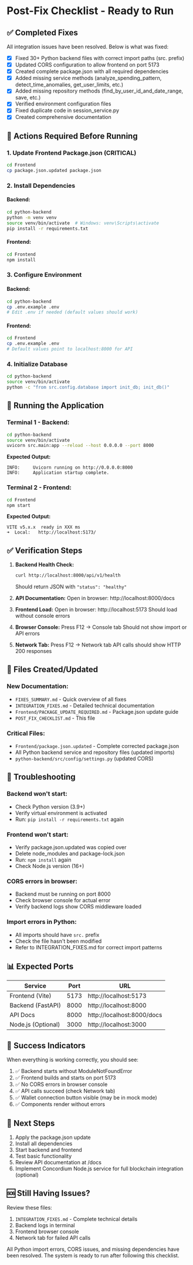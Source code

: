 # Post-Fix Checklist - Ready to Run

## ✅ Completed Fixes

All integration issues have been resolved. Below is what was fixed:

- [x] Fixed 30+ Python backend files with correct import paths (src. prefix)
- [x] Updated CORS configuration to allow frontend on port 5173
- [x] Created complete package.json with all required dependencies
- [x] Added missing service methods (analyze_spending_pattern, detect_time_anomalies, get_user_limits, etc.)
- [x] Added missing repository methods (find_by_user_id_and_date_range, save, etc.)
- [x] Verified environment configuration files
- [x] Fixed duplicate code in session_service.py
- [x] Created comprehensive documentation

## 🔧 Actions Required Before Running

### 1. Update Frontend Package.json (CRITICAL)
```bash
cd Frontend
cp package.json.updated package.json
```

### 2. Install Dependencies

#### Backend:
```bash
cd python-backend
python -m venv venv
source venv/bin/activate  # Windows: venv\Scripts\activate
pip install -r requirements.txt
```

#### Frontend:
```bash
cd Frontend
npm install
```

### 3. Configure Environment

#### Backend:
```bash
cd python-backend
cp .env.example .env
# Edit .env if needed (default values should work)
```

#### Frontend:
```bash
cd Frontend
cp .env.example .env
# Default values point to localhost:8000 for API
```

### 4. Initialize Database
```bash
cd python-backend
source venv/bin/activate
python -c "from src.config.database import init_db; init_db()"
```

## 🚀 Running the Application

### Terminal 1 - Backend:
```bash
cd python-backend
source venv/bin/activate
uvicorn src.main:app --reload --host 0.0.0.0 --port 8000
```

**Expected Output:**
```
INFO:     Uvicorn running on http://0.0.0.0:8000
INFO:     Application startup complete.
```

### Terminal 2 - Frontend:
```bash
cd Frontend
npm start
```

**Expected Output:**
```
VITE v5.x.x  ready in XXX ms
➜  Local:   http://localhost:5173/
```

## ✅ Verification Steps

1. **Backend Health Check:**
   ```bash
   curl http://localhost:8000/api/v1/health
   ```
   Should return JSON with `"status": "healthy"`

2. **API Documentation:**
   Open in browser: http://localhost:8000/docs

3. **Frontend Load:**
   Open in browser: http://localhost:5173
   Should load without console errors

4. **Browser Console:**
   Press F12 → Console tab
   Should not show import or API errors

5. **Network Tab:**
   Press F12 → Network tab
   API calls should show HTTP 200 responses

## 📁 Files Created/Updated

### New Documentation:
- `FIXES_SUMMARY.md` - Quick overview of all fixes
- `INTEGRATION_FIXES.md` - Detailed technical documentation
- `Frontend/PACKAGE_UPDATE_REQUIRED.md` - Package.json update guide
- `POST_FIX_CHECKLIST.md` - This file

### Critical Files:
- `Frontend/package.json.updated` - Complete corrected package.json
- All Python backend service and repository files (updated imports)
- `python-backend/src/config/settings.py` (updated CORS)

## 🐛 Troubleshooting

### Backend won't start:
- Check Python version (3.9+)
- Verify virtual environment is activated
- Run: `pip install -r requirements.txt` again

### Frontend won't start:
- Verify package.json.updated was copied over
- Delete node_modules and package-lock.json
- Run: `npm install` again
- Check Node.js version (16+)

### CORS errors in browser:
- Backend must be running on port 8000
- Check browser console for actual error
- Verify backend logs show CORS middleware loaded

### Import errors in Python:
- All imports should have `src.` prefix
- Check the file hasn't been modified
- Refer to INTEGRATION_FIXES.md for correct import patterns

## 📊 Expected Ports

| Service | Port | URL |
|---------|------|-----|
| Frontend (Vite) | 5173 | http://localhost:5173 |
| Backend (FastAPI) | 8000 | http://localhost:8000 |
| API Docs | 8000 | http://localhost:8000/docs |
| Node.js (Optional) | 3000 | http://localhost:3000 |

## 🎯 Success Indicators

When everything is working correctly, you should see:

1. ✅ Backend starts without ModuleNotFoundError
2. ✅ Frontend builds and starts on port 5173
3. ✅ No CORS errors in browser console
4. ✅ API calls succeed (check Network tab)
5. ✅ Wallet connection button visible (may be in mock mode)
6. ✅ Components render without errors

## 📖 Next Steps

1. Apply the package.json update
2. Install all dependencies
3. Start backend and frontend
4. Test basic functionality
5. Review API documentation at /docs
6. Implement Concordium Node.js service for full blockchain integration (optional)

## 🆘 Still Having Issues?

Review these files:
1. `INTEGRATION_FIXES.md` - Complete technical details
2. Backend logs in terminal
3. Frontend browser console
4. Network tab for failed API calls

All Python import errors, CORS issues, and missing dependencies have been resolved. The system is ready to run after following this checklist.
